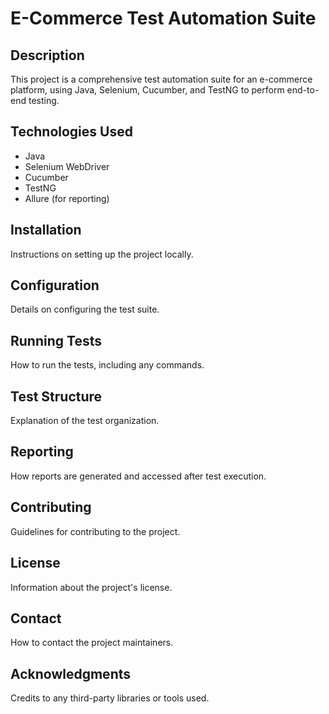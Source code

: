# E-Commerce Test Automation Suite

## Description

This project is a comprehensive test automation suite for an e-commerce platform, using Java, Selenium, Cucumber, and TestNG to perform end-to-end testing.

## Technologies Used

- Java
- Selenium WebDriver
- Cucumber
- TestNG
- Allure (for reporting)

## Installation

Instructions on setting up the project locally.

## Configuration

Details on configuring the test suite.

## Running Tests

How to run the tests, including any commands.

## Test Structure

Explanation of the test organization.

## Reporting

How reports are generated and accessed after test execution.

## Contributing

Guidelines for contributing to the project.

## License

Information about the project's license.

## Contact

How to contact the project maintainers.

## Acknowledgments

Credits to any third-party libraries or tools used.
